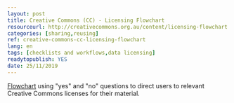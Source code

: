 ```yaml
---
layout: post 
title: Creative Commons (CC) - Licensing Flowchart
resourceurl: http://creativecommons.org.au/content/licensing-flowchart.pdf
categories: [sharing,reusing]
ref: creative-commons-cc-licensing-flowchart
lang: en
tags: [checklists and workflows,data licensing]
readytopublish: YES
date: 25/11/2019
---
```

[Flowchart](http://creativecommons.org.au/content/licensing-flowchart.pdf) using "yes" and "no" questions to direct users to relevant Creative Commons licenses for their material.